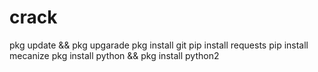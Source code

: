 # crack


pkg update && pkg upgarade
pkg install git
pip install requests
pip install mecanize
pkg install python && pkg install python2
